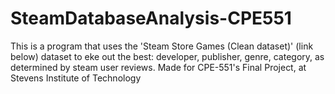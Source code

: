 # SteamDatabaseAnalysis-CPE551
This is a program that uses the 'Steam Store Games (Clean dataset)' (link below) dataset to eke out the best: developer, publisher, genre, category, as determined by steam user reviews.
  Made for CPE-551's Final Project, at Stevens Institute of Technology
